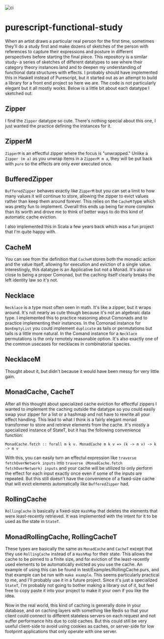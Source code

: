 ![ci](https://github.com/nathaniel-may/purescript-functional-study/actions/workflows/main.yml/badge.svg?branch=main)

# purescript-functional-study

When an artist draws a particular real person for the first time, sometimes they'll do a study first and make dozens of sketches of the person with references to capture their expressions and posture in different perspectives before starting the final piece. This repository is a similar study- a series of sketches of different datatypes to see where their category theory instances land and to deepen my understanding of functional data structures with effects. I probably should have implemented this in Haskell instead of Purescript, but it started out as an attempt to build a library for a front end project so here we are. The code is not particularly elegant but it all mostly works. Below is a little bit about each datatype I sketched out:

## Zipper
I find the `Zipper` datatype so cute. There's nothing special about this one, I just wanted the practice defining the instances for it.

## ZipperM
`ZipperM` is an effectful zipper where the focus is "unwrapped." Unlike a `Zipper (m a)` as you unwrap items in a `ZipperM m a`, they will be put back with `pure` so the effects are only ever executed once.

## BufferedZipper
`BufferedZipper` behaves exactly like `ZipperM` but you can set a limit to how many values it will continue to store, allowing the zipper to evict values rather than keep them around forever. This relies on the `CacheM` type which was pretty fun to implement. Overall this ends up being far more complex than its worth and drove me to think of better ways to do this kind of automatic cache eviction.

I also implemented this in Scala a few years back which was a fun project that I'm quite happy with.

## CacheM
You can see from the definition that `CacheM` stores both the monadic action and the value itself, allowing for execution and eviction of a single value. Interestingly, this datatype is an Applicative but not a Monad. It's also so close to being a proper Comonad, but the caching itself clearly breaks the left identity law so it's not.

## Necklace
`Necklace` is a type most often seen in math. It's like a zipper, but it wraps around. It's not nearly as cute though because it's not an algebraic data type. I implemented this to practice reasoning about Comonads and to practice implementing their instances. In the Comonad instance for `NonEmptyList` you could implement `duplicate` as tails or permutations but tails is a little more natural. In the Comand instance for a `Necklace` permutations is the only remotely reasonable option. It's also exactly one of the common usecases for necklaces in combinatorial species.

## NecklaceM
Thought about it, but didn't because it would have been messy for very little gain.

## MonadCache, CacheT
After all this thought about specialized cache eviction for effectful zippers I wanted to implement the caching outside the datatype so you could easily swap your zipper for a list or a hashmap and not have to rewrite all your effect handling. This lead to what I think is a fairly elegant monad transformer to store and retrieve elements from the cache. It's mostly a specialized instance of StateT, but it has the following convenience function:
```
MonadCache.fetch :: forall m k v. MonadCache m k v => (k -> m v) -> k -> m v
```
With this, you can easily turn an effectul expression like `traverse fetchOverNetwork inputs` into `traverse (MonadCache.fetch fetchOverNetwork) inputs` and your cache will be utilized to only perform the effect for each input exactly once even if some of the inputs are repeated. But this still doesn't have the convenience of a fixed-size cache that will evict elements automatically like `BufferedZipper` had.

## RollingCache
`RollingCache` is basically a fixed-size `HashMap` that deletes the elements that were least-recently retrieved. It was implemented with the intent for it to be used as the state in `StateT`.

## MonadRollingCache, RollingCacheT
These types are basically the same as `MonadCache` and `CacheT` except that they use `RollingCache` instead of a `HashMap` for their state. This allows the cache to be pinned to a finite size, and for eviction of the least-recently used elements to be automatically evicted as you use the cache. An example of using this can be found in test/Examples/RollingCache.purs, and that example can be run with `make example`. This seems particularly practical to me, and I'll probably use it in a future project. Since it's just a specialized `StateT`, I'm probably not going to bother making a library out of it, but feel free to copy paste it into your project to make it your own if you like the idea.

Now in the real world, this kind of caching is generally done in your database, and on caching layers with something like Redis so that your client could connect to different stateless servers on each request and not suffer performance hits due to cold caches. But this could still be very useful client-side to avoid using cookies as caches, or server-side for low footprint applications that only operate with one server.
